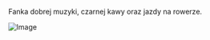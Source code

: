 Fanka dobrej muzyki, czarnej kawy oraz jazdy na rowerze.

![Image](![ava](https://user-images.githubusercontent.com/85885400/122471387-8743c200-cfbf-11eb-9c60-c37a94c52d3a.jpg))
